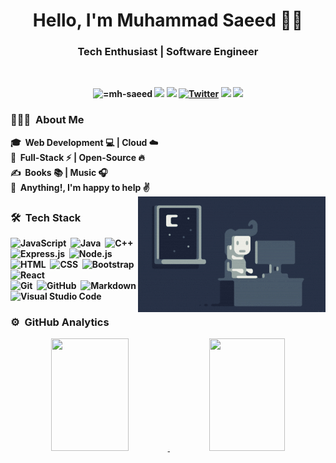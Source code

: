 <h1 align="center"> <strong>Hello, I'm Muhammad Saeed 👨‍💻<strong/> </h1>
<h3 align="center">  Tech Enthusiast | Software Engineer </h3> <br>
<p align="center"> 
<img src="https://komarev.com/ghpvc/?username=mh-saeed" alt="=mh-saeed"/> 
<a href="https://linkedin.com/in/muhammad-saeed-31211b174"><img src="https://img.shields.io/badge/-Muhammad%20Saeed-0077B5?style=flat&logo=Linkedin&logoColor=white"/></a>
<a href="mailto:mh.saeed.aq@gmail.com"><img src="https://img.shields.io/badge/-mh.saeed.aq@gmail.com-D14836?style=flat&logo=Gmail&logoColor=white"/></a>
<a href="https://twitter.com/mh_Saeed_"><img alt="Twitter" src="https://img.shields.io/badge/-@mh_Saeed_-1ca0f1?style=flat-square&logo=twitter&logoColor=white&link=https://twitter.com/SulthanNK"></a>
<a href="https://instagram.com/mh.saeed1"><img src="https://img.shields.io/badge/-@mh.saeed1-E4405F?style=flat&logo=Instagram&logoColor=white"/></a>
<a href="https://facebook.com/m.saeed007"><img src="https://img.shields.io/badge/-@m.saeed007-1877F2?style=flat&logo=Facebook&logoColor=white"/></a>

</p>
 
### 👨🏻‍💻 &nbsp;About Me

🎓 &nbsp;Web Development :computer: | Cloud :cloud:\
🌱 &nbsp;Full-Stack :zap: | Open-Source :fire:\
✍️ &nbsp;Books :books: | Music :headphones:\
💬 &nbsp;Anything!, I'm happy to help :v:\
<img alt="Night Coding" src="https://raw.githubusercontent.com/AVS1508/AVS1508/master/assets/Night-Coding.gif" align="right"/>

### 🛠 &nbsp;Tech Stack

![JavaScript](https://img.shields.io/badge/-JavaScript-05122A?style=flat&logo=javascript)&nbsp;
![Java](https://img.shields.io/badge/-Java-05122A?style=flat&logo=Java&logoColor=FFA518)&nbsp;
![C++](https://img.shields.io/badge/-C++-05122A?style=flat&logo=C%2B%2B&logoColor=00599C)&nbsp;
![Express.js](https://img.shields.io/badge/-Express.js-05122A?style=flat&logo=express.js)&nbsp;
![Node.js](https://img.shields.io/badge/-Node.js-05122A?style=flat&logo=node.js)&nbsp;\
![HTML](https://img.shields.io/badge/-HTML-05122A?style=flat&logo=HTML5)&nbsp;
![CSS](https://img.shields.io/badge/-CSS-05122A?style=flat&logo=CSS3&logoColor=1572B6)&nbsp;
![Bootstrap](https://img.shields.io/badge/-Bootstrap-05122A?style=flat&logo=bootstrap&logoColor=563D7C)
![React](https://img.shields.io/badge/-React-05122A?style=flat&logo=react)&nbsp;\
![Git](https://img.shields.io/badge/-Git-05122A?style=flat&logo=git)&nbsp;
![GitHub](https://img.shields.io/badge/-GitHub-05122A?style=flat&logo=github)&nbsp;
![Markdown](https://img.shields.io/badge/-Markdown-05122A?style=flat&logo=markdown)\
![Visual Studio Code](https://img.shields.io/badge/-Visual%20Studio%20Code-05122A?style=flat&logo=visual-studio-code&logoColor=007ACC)&nbsp;

### ⚙️ &nbsp;GitHub Analytics

<p align="center">
<a href="https://github.com/mh-saeed">
  <img height="180em" width="49.5%" src="https://github-readme-stats-eight-theta.vercel.app/api?username=mh-saeed&show_icons=true&theme=algolia&include_all_commits=true&count_private=true"/>
  <img height="180em" width="49%" src="https://github-readme-stats-eight-theta.vercel.app/api/top-langs/?username=mh-saeed&layout=compact&langs_count=8&theme=algolia"/>
</a>
</p>
